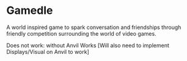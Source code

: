 # Gamedle
A world inspired game to spark conversation and friendships through friendly competition surrounding the world of video games.


Does not work: without Anvil Works [Will also need to implement Displays/Visual on Anvil to work]
